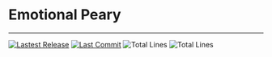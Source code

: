 # Emotional Peary
---
[![Lastest Release](https://img.shields.io/github/v/release/Ryan-Huang1/Emotional-Peary.svg)](https://github.com/Ryan-Huang1/Emotional-Peary/releases) [![Last Commit](https://img.shields.io/github/last-commit/Ryan-Huang1/Emotional-Peary.svg)](https://github.com/Ryan-Huang1/Emotional-Peary/commits/master) ![Total Lines](https://img.shields.io/tokei/lines/github/Ryan-Huang1/Emotional-Peary.svg) ![Total Lines](https://img.shields.io/github/languages/code-size/Ryan-Huang1/Emotional-Peary.svg)
